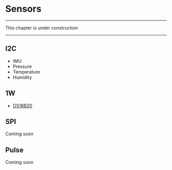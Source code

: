 # Sensors
---

This chapter is under construction

---
## I2C

* IMU
* Pressure
* Temperature
* Humidity

## 1W

* [DS18B20](DS18B20.md)

## SPI

Coming soon

## Pulse

Coming soon
